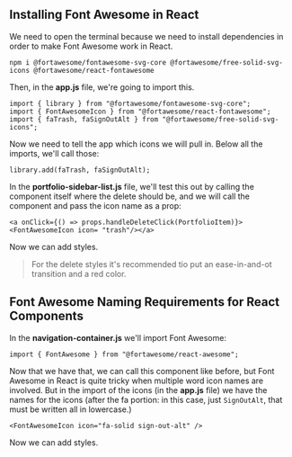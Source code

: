 ## Installing Font Awesome in React

We need to open the terminal because we need to install dependencies in order to make Font Awesome work in React. 

```
npm i @fortawesome/fontawesome-svg-core @fortawesome/free-solid-svg-icons @fortawesome/react-fontawesome
```

Then, in the **app.js** file, we're going to import this.

```
import { library } from "@fortawesome/fontawesome-svg-core";
import { FontAwesomeIcon } from "@fortawesome/react-fontawesome";
import { faTrash, faSignOutAlt } from "@fortawesome/free-solid-svg-icons";
```

Now we need to tell the app which icons we will pull in. Below all the imports, we'll call those:

```
library.add(faTrash, faSignOutAlt);
```

In the **portfolio-sidebar-list.js** file, we'll test this out by calling the component itself where the delete should be, and we will call the component and pass the icon name as a prop:

```
<a onClick={() => props.handleDeleteClick(PortfolioItem)}><FontAwesomeIcon icon= "trash"/></a>
```

Now we can add styles.

> For the delete styles it's recommended tio put an ease-in-and-ot transition and a red color.

## Font Awesome Naming Requirements for React Components

In the **navigation-container.js** we'll import Font Awesome:

```
import { FontAwesome } from "@fortawesome/react-awesome";
```

Now that we have that, we can call this component like before, but Font Awesome in React is quite tricky when multiple word icon names are involved. But in the import of the icons (in the **app.js** file) we have the names for the icons (after the fa portion: in this case, just ```SignOutAlt```, that must be written all in lowercase.)

```
<FontAwesomeIcon icon="fa-solid sign-out-alt" />
```

Now we can add styles.